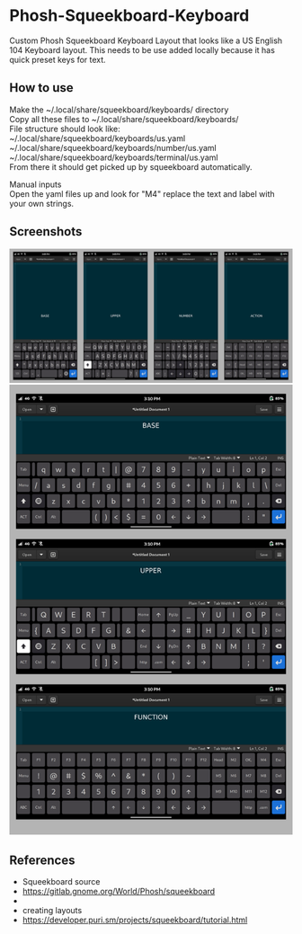 # Phosh-Squeekboard-Keyboard
Custom Phosh Squeekboard Keyboard Layout that looks like a US English 104 Keyboard layout. This needs to be use added locally because it has quick preset keys for text. 

## How to use
Make the ~/.local/share/squeekboard/keyboards/ directory <br>
Copy all these files to ~/.local/share/squeekboard/keyboards/  <br>
File structure should look like: <br>
~/.local/share/squeekboard/keyboards/us.yaml <br>
~/.local/share/squeekboard/keyboards/number/us.yaml <br>
~/.local/share/squeekboard/keyboards/terminal/us.yaml <br>
From there it should get picked up by squeekboard automatically. <br>

Manual inputs <br>
Open the yaml files up and look for "M4" replace the text and label with your own strings.

## Screenshots
![ScreenShot](Keyboard_Portrait.png) <br>
![ScreenShot](Keyboard_Landscape.png)

References
--------

- Squeekboard source
- https://gitlab.gnome.org/World/Phosh/squeekboard
- 
- creating layouts
- https://developer.puri.sm/projects/squeekboard/tutorial.html

